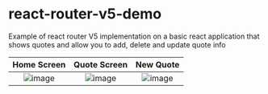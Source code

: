 # react-router-v5-demo
Example of react router V5 implementation on a basic react application that shows quotes and allow you to add, delete and update quote info


Home Screen                         |    Quote Screen                    |              New Quote            | 
:-----------------------------------:|:-----------------------------------:| :-----------------------------------:
![image](https://user-images.githubusercontent.com/17517057/181959479-e4eec35a-f67f-48f3-9935-0245f919c164.png) | ![image](https://user-images.githubusercontent.com/17517057/181961822-319cba67-b3c7-484a-919e-6b0613cefe15.png) | ![image](https://user-images.githubusercontent.com/17517057/181960882-8f606268-7090-4db7-95bc-a69c16b9cc3e.png)
